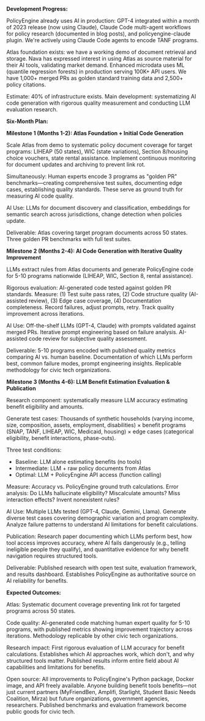 **Development Progress:**

PolicyEngine already uses AI in production: GPT-4 integrated within a month of 2023 release (now using Claude), Claude Code multi-agent workflows for policy research (documented in blog posts), and policyengine-claude plugin. We're actively using Claude Code agents to encode TANF programs.

Atlas foundation exists: we have a working demo of document retrieval and storage. Nava has expressed interest in using Atlas as source material for their AI tools, validating market demand. Enhanced microdata uses ML (quantile regression forests) in production serving 100K+ API users. We have 1,000+ merged PRs as golden standard training data and 2,500+ policy citations.

Estimate: 40% of infrastructure exists. Main development: systematizing AI code generation with rigorous quality measurement and conducting LLM evaluation research.

**Six-Month Plan:**

**Milestone 1 (Months 1-2): Atlas Foundation + Initial Code Generation**

Scale Atlas from demo to systematic policy document coverage for target programs: LIHEAP (50 states), WIC (state variations), Section 8/housing choice vouchers, state rental assistance. Implement continuous monitoring for document updates and archiving to prevent link rot.

Simultaneously: Human experts encode 3 programs as "golden PR" benchmarks—creating comprehensive test suites, documenting edge cases, establishing quality standards. These serve as ground truth for measuring AI code quality.

AI Use: LLMs for document discovery and classification, embeddings for semantic search across jurisdictions, change detection when policies update.

Deliverable: Atlas covering target program documents across 50 states. Three golden PR benchmarks with full test suites.

**Milestone 2 (Months 2-4): AI Code Generation with Iterative Quality Improvement**

LLMs extract rules from Atlas documents and generate PolicyEngine code for 5-10 programs nationwide (LIHEAP, WIC, Section 8, rental assistance).

Rigorous evaluation: AI-generated code tested against golden PR standards. Measure: (1) Test suite pass rates, (2) Code structure quality (AI-assisted review), (3) Edge case coverage, (4) Documentation completeness. Record failures, adjust prompts, retry. Track quality improvement across iterations.

AI Use: Off-the-shelf LLMs (GPT-4, Claude) with prompts validated against merged PRs. Iterative prompt engineering based on failure analysis. AI-assisted code review for subjective quality assessment.

Deliverable: 5-10 programs encoded with published quality metrics comparing AI vs. human baseline. Documentation of which LLMs perform best, common failure modes, prompt engineering insights. Replicable methodology for civic tech organizations.

**Milestone 3 (Months 4-6): LLM Benefit Estimation Evaluation & Publication**

Research component: systematically measure LLM accuracy estimating benefit eligibility and amounts.

Generate test cases: Thousands of synthetic households (varying income, size, composition, assets, employment, disabilities) × benefit programs (SNAP, TANF, LIHEAP, WIC, Medicaid, housing) × edge cases (categorical eligibility, benefit interactions, phase-outs).

Three test conditions:
- Baseline: LLM alone estimating benefits (no tools)
- Intermediate: LLM + raw policy documents from Atlas
- Optimal: LLM + PolicyEngine API access (function calling)

Measure: Accuracy vs. PolicyEngine ground truth calculations. Error analysis: Do LLMs hallucinate eligibility? Miscalculate amounts? Miss interaction effects? Invent nonexistent rules?

AI Use: Multiple LLMs tested (GPT-4, Claude, Gemini, Llama). Generate diverse test cases covering demographic variation and program complexity. Analyze failure patterns to understand AI limitations for benefit calculations.

Publication: Research paper documenting which LLMs perform best, how tool access improves accuracy, where AI fails dangerously (e.g., telling ineligible people they qualify), and quantitative evidence for why benefit navigation requires structured tools.

Deliverable: Published research with open test suite, evaluation framework, and results dashboard. Establishes PolicyEngine as authoritative source on AI reliability for benefits.

**Expected Outcomes:**

Atlas: Systematic document coverage preventing link rot for targeted programs across 50 states.

Code quality: AI-generated code matching human expert quality for 5-10 programs, with published metrics showing improvement trajectory across iterations. Methodology replicable by other civic tech organizations.

Research impact: First rigorous evaluation of LLM accuracy for benefit calculations. Establishes which AI approaches work, which don't, and why structured tools matter. Published results inform entire field about AI capabilities and limitations for benefits.

Open source: All improvements to PolicyEngine's Python package, Docker image, and API freely available. Anyone building benefit tools benefits—not just current partners (MyFriendBen, Amplifi, Starlight, Student Basic Needs Coalition, Mirza) but future organizations, government agencies, researchers. Published benchmarks and evaluation framework become public goods for civic tech.
